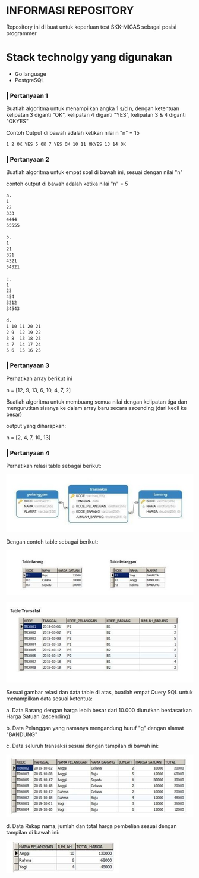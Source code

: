 # INFORMASI REPOSITORY
Repository ini di buat untuk keperluan test SKK-MIGAS sebagai posisi programmer

# Stack technolgy yang digunakan 
- Go language
- PostgreSQL

### | Pertanyaan 1
Buatlah algoritma untuk menampilkan angka 1 s/d n, dengan ketentuan kelipatan 3 diganti "OK", kelipatan 4 diganti "YES", kelipatan 3 & 4 diganti "OKYES"

Contoh Output di bawah adalah ketikan nilai n "n" = 15

```
1 2 OK YES 5 OK 7 YES OK 10 11 OKYES 13 14 OK
```

### | Pertanyaan 2
Buatlah algoritma untuk empat soal di bawah ini, sesuai dengan nilai "n"

contoh output di bawah adalah ketika nilai "n" = 5

```
a.         
1
22
333
4444
55555

b.
1
21
321
4321
54321

c. 
1
23
454
3212
34543

d. 
1 10 11 20 21
2 9  12 19 22
3 8  13 18 23
4 7  14 17 24
5 6  15 16 25

```

### | Pertanyaan 3
Perhatikan array berikut ini 

n = [12, 9, 13, 6, 10, 4, 7, 2]

Buatlah algoritma untuk membuang semua nilai dengan kelipatan tiga dan mengurutkan sisanya ke dalam array baru secara ascending (dari kecil ke besar)

output yang diharapkan:

n = [2, 4, 7, 10, 13]

### | Pertanyaan 4
Perhatikan relasi table sebagai berikut:

![](picture/relasi-table-1.jpg) 


Dengan contoh table sebagai berikut:

![](picture/example-table-1.jpg)  

![](picture/example-table-2.jpg) 

Sesuai gambar relasi dan data table di atas, buatlah empat Query SQL untuk menampilkan data sesuai ketentua:

a. Data Barang dengan harga lebih besar dari 10.000 diurutkan berdasarkan Harga Satuan (ascending)

b. Data Pelanggan yang namanya mengandung huruf "g" dengan alamat "BANDUNG"

c. Data seluruh transaksi sesuai dengan tampilan di bawah ini:

![](picture/output-1.jpg)

d. Data Rekap nama, jumlah dan total harga pembelian sesuai dengan tampilan di bawah ini:

![](picture/output-2.jpg)